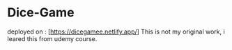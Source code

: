 # Dice-Game
deployed on : [https://dicegamee.netlify.app/]
This is not my original work, i leared this from udemy course.
